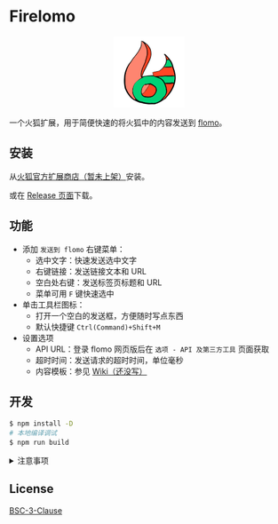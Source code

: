 # Firelomo

<p align="center">
  <img src="https://raw.githubusercontent.com/7sDream/firelomo/master/icons/firelomo-128.png" alt="firelomo log"/>
</p>

一个火狐扩展，用于简便快速的将火狐中的内容发送到 [flomo]。

## 安装

从[火狐官方扩展商店（暂未上架）][AMO-page]安装。

或在 [Release 页面][release-page]下载。

## 功能

- 添加 `发送到 flomo` 右键菜单：
  - 选中文字：快速发送选中文字
  - 右键链接：发送链接文本和 URL
  - 空白处右键：发送标签页标题和 URL
  - 菜单可用 `F` 键快速选中
- 单击工具栏图标：
  - 打开一个空白的发送框，方便随时写点东西
  - 默认快捷键 `Ctrl(Command)+Shift+M`
- 设置选项
  - API URL：登录 flomo 网页版后在 `选项 - API 及第三方工具` 页面获取
  - 超时时间：发送请求的超时时间，单位毫秒
  - 内容模板：参见 [Wiki（还没写）][wiki]

## 开发

```bash
$ npm install -D
# 本地编译调试
$ npm run build
```

<details>
<summary>注意事项</summary>

- Import `ts` 文件时需要把后缀改成 `js`，因为编译后只剩 ts，同理 HTML 里引用脚本也要使用 `js` 后缀。
- 使用绝对路径引用源码文件时，需要改用 `/dist/` 目录而不是 `src` 目录
- 新增 Background script 需要通过在 `background.html` 增加 `script` 标签完成。[原因](https://discourse.mozilla.org/t/using-es6-modules-in-background-scripts/29911)
- Content Script 必须放在 `src/content` 或其子文件夹内，这里面的 `ts` 文件在编译后会再使用 `browserify` 编译，之后才能正常注入到页面中。

</details>

## License

[BSC-3-Clause][license]

[flomo]: https://flomoapp.com/
[AMO-page]: https://addons.mozilla.org/zh-CN/firefox/addon/firelomo
[release-page]: https://github.com/7sDream/firelomo/releases/latest
[wiki]: https://github.com/7sDream/torrent_parser/wiki/template
[license]: https://github.com/7sDream/rikka/blob/master/LICENSE.md
